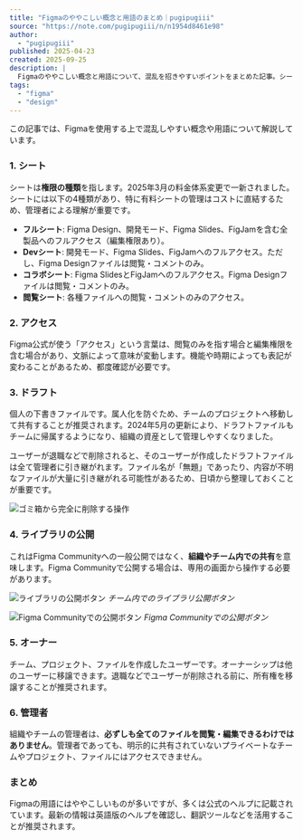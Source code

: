 ```yaml
---
title: "Figmaのややこしい概念と用語のまとめ｜pugipugiii"
source: "https://note.com/pugipugiii/n/n1954d8461e98"
author:
  - "pugipugiii"
published: 2025-04-23
created: 2025-09-25
description: |
  Figmaのややこしい概念と用語について、混乱を招きやすいポイントをまとめた記事。シート、アクセス、ドラフト、ライブラリ公開、オーナー、管理者といった基本的ながら誤解されやすい概念を解説し、適切なファイル管理の重要性を説いています。
tags:
  - "figma"
  - "design"
---
```


この記事では、Figmaを使用する上で混乱しやすい概念や用語について解説しています。

### 1. シート

シートは**権限の種類**を指します。2025年3月の料金体系変更で一新されました。シートには以下の4種類があり、特に有料シートの管理はコストに直結するため、管理者による理解が重要です。

* **フルシート**: Figma Design、開発モード、Figma Slides、FigJamを含む全製品へのフルアクセス（編集権限あり）。
* **Devシート**: 開発モード、Figma Slides、FigJamへのフルアクセス。ただし、Figma Designファイルは閲覧・コメントのみ。
* **コラボシート**: Figma SlidesとFigJamへのフルアクセス。Figma Designファイルは閲覧・コメントのみ。
* **閲覧シート**: 各種ファイルへの閲覧・コメントのみのアクセス。

### 2. アクセス

Figma公式が使う「アクセス」という言葉は、閲覧のみを指す場合と編集権限を含む場合があり、文脈によって意味が変動します。機能や時期によっても表記が変わることがあるため、都度確認が必要です。

### 3. ドラフト

個人の下書きファイルです。属人化を防ぐため、チームのプロジェクトへ移動して共有することが推奨されます。2024年5月の更新により、ドラフトファイルもチームに帰属するようになり、組織の資産として管理しやすくなりました。

ユーザーが退職などで削除されると、そのユーザーが作成したドラフトファイルは全て管理者に引き継がれます。ファイル名が「無題」であったり、内容が不明なファイルが大量に引き継がれる可能性があるため、日頃から整理しておくことが重要です。

![ゴミ箱から完全に削除する操作](https://assets.st-note.com/img/1745380144-o1EOWKrgl6DCMLwhAuTYk5Vq.png?width=1200)

### 4. ライブラリの公開

これはFigma Communityへの一般公開ではなく、**組織やチーム内での共有**を意味します。Figma Communityで公開する場合は、専用の画面から操作する必要があります。

![ライブラリの公開ボタン](https://assets.st-note.com/img/1745379580-oFVSYtv3i7l9pdgJruj5XsC2.png?width=1200)
*チーム内でのライブラリ公開ボタン*

![Figma Communityでの公開ボタン](https://assets.st-note.com/img/1745380216-rVeGOWb2JiqoUnvQmtyj0Y98.png?width=1200)
*Figma Communityでの公開ボタン*

### 5. オーナー

チーム、プロジェクト、ファイルを作成したユーザーです。オーナーシップは他のユーザーに移譲できます。退職などでユーザーが削除される前に、所有権を移譲することが推奨されます。

### 6. 管理者

組織やチームの管理者は、**必ずしも全てのファイルを閲覧・編集できるわけではありません**。管理者であっても、明示的に共有されていないプライベートなチームやプロジェクト、ファイルにはアクセスできません。

### まとめ

Figmaの用語にはややこしいものが多いですが、多くは公式のヘルプに記載されています。最新の情報は英語版のヘルプを確認し、翻訳ツールなどを活用することが推奨されます。

